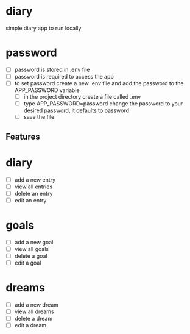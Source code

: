 # diary
simple diary app to run locally

# password
- [ ] password is stored in .env file
- [ ] password is required to access the app
- [ ] to set password create a new .env file and add the password to the APP_PASSWORD variable
    - [ ] in the project directory create a file called 
        .env
    - [ ] type APP_PASSWORD=password 
        change the password to your desired password, it defaults to password
    - [ ] save the file

## Features
# diary
- [ ] add a new entry
- [ ] view all entries
- [ ] delete an entry
- [ ] edit an entry

# goals
- [ ] add a new goal
- [ ] view all goals
- [ ] delete a goal
- [ ] edit a goal

# dreams
- [ ] add a new dream
- [ ] view all dreams
- [ ] delete a dream
- [ ] edit a dream
